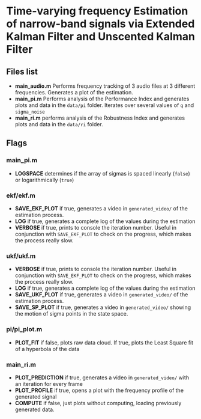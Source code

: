 # Time-varying frequency Estimation of narrow-band signals via Extended Kalman Filter and Unscented Kalman Filter

## Files list
* **main_audio.m** Performs frequency tracking of 3 audio files at 3 different frequencies. Generates a plot of the estimation. 
* **main_pi.m** Performs analysis of the Performance Index and generates plots and data in the `data/pi` folder. Iterates over several values of `q` and `sigma_noise`
* **main_ri.m** performs analysis of the Robustness Index and generates plots and data in the `data/ri` folder.

## Flags
### main_pi.m
* **LOGSPACE** determines if the array of sigmas is spaced linearly (`false`) or logarithmically (`true`)
### ekf/ekf.m
* **SAVE_EKF_PLOT** if true, generates a video in `generated_video/` of the estimation process.
* **LOG** if true, generates a complete log of the values during the estimation
* **VERBOSE** if true, prints to console the iteration number. Useful in conjunction with `SAVE_EKF_PLOT` to check on the progress, which makes the process really slow.
### ukf/ukf.m
* **VERBOSE** if true, prints to console the iteration number. Useful in conjunction with `SAVE_EKF_PLOT` to check on the progress, which makes the process really slow.
* **LOG** if true, generates a complete log of the values during the estimation
* **SAVE_UKF_PLOT** if true, generates a video in `generated_video/` of the estimation process.
* **SAVE_SP_PLOT** if true, generates a video in `generated_video/` showing the motion of sigma points in the state space.
### pi/pi_plot.m
* **PLOT_FIT** if false, plots raw data cloud. If true, plots the Least Square fit of a hyperbola of the data
### main_ri.m
* **PLOT_PREDICTION** if true, generates a video in `generated_video/` with an iteration for every frame
* **PLOT_PROFILE** if true, opens a plot with the frequency profile of the generated signal
* **COMPUTE** if false, just plots without computing, loading previously generated data.
